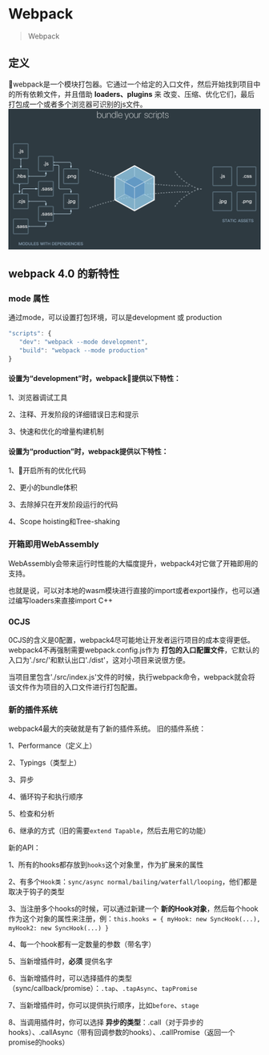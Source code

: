 # Webpack
> Webpack

## 定义
webpack是一个模块打包器。它通过一个给定的入口文件，然后开始找到项目中的所有依赖文件，并且借助 **loaders、plugins** 来 改变、压缩、优化它们，最后打包成一个或者多个浏览器可识别的js文件。
![alt](./img/webpack-1.png)

## webpack 4.0 的新特性
### mode 属性
通过mode，可以设置打包环境，可以是development 或 production
```js
"scripts": {
   "dev": "webpack --mode development",
   "build": "webpack --mode production"
}
```
#### 设置为“development”时，webpack提供以下特性：

1、浏览器调试工具

2、注释、开发阶段的详细错误日志和提示

3、快速和优化的增量构建机制

#### 设置为“production”时，webpack提供以下特性：

1、开启所有的优化代码

2、更小的bundle体积

3、去除掉只在开发阶段运行的代码

4、Scope hoisting和Tree-shaking

### 开箱即用WebAssembly
WebAssembly会带来运行时性能的大幅度提升，webpack4对它做了开箱即用的支持。

也就是说，可以对本地的wasm模块进行直接的import或者export操作，也可以通过编写loaders来直接import C++

### 0CJS
0CJS的含义是0配置，webpack4尽可能地让开发者运行项目的成本变得更低。webpack4不再强制需要webpack.config.js作为 **打包的入口配置文件**，它默认的入口为'./src/'和默认出口'./dist'，这对小项目来说很方便。

当项目里包含'./src/index.js'文件的时候，执行webpack命令，webpack就会将该文件作为项目的入口文件进行打包配置。

### 新的插件系统

webpack4最大的突破就是有了新的插件系统。
旧的插件系统：

1、Performance（定义上）

2、Typings（类型上）

3、异步

4、循环钩子和执行顺序

5、检查和分析

6、继承的方式（旧的需要`extend Tapable`，然后去用它的功能）

新的API：

1、所有的hooks都存放到`hooks`这个对象里，作为扩展来的属性

2、有多个`Hook类`：`sync/async normal/bailing/waterfall/looping`，他们都是取决于钩子的类型

3、当注册多个hooks的时候，可以通过新建一个 **新的Hook对象**，然后每个hook作为这个对象的属性来注册，例：`this.hooks = { myHook: new SyncHook(...), myHook2: new SyncHook(...) }`

4、每一个hook都有一定数量的参数（带名字）

5、当新增插件时，**必须** 提供名字

6、当新增插件时，可以选择插件的类型（sync/callback/promise）：`.tap`、`.tapAsync`、`tapPromise`

7、当新增插件时，你可以提供执行顺序，比如`before`、`stage`

8、当调用插件时，你可以选择 **异步的类型**：.call（对于异步的hooks）、.callAsync（带有回调参数的hooks）、.callPromise（返回一个promise的hooks）